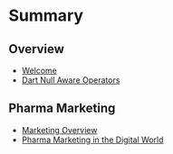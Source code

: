 # Summary

## Overview

* [Welcome](README.md)
* [Dart Null Aware Operators](methods.md)

## Pharma Marketing

* [Marketing Overview](marketing.md)
* [Pharma Marketing in the Digital World](developing-a-marketing-plan-and-marketing-strategies.md)

